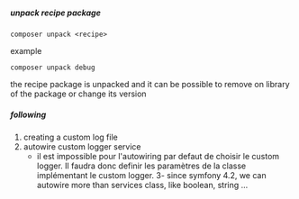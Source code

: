 ##### unpack recipe package
```
composer unpack <recipe> 
```
example
```
composer unpack debug
```
the recipe package is unpacked and it can be possible to remove on library of the package or change its version
##### following
1. creating a custom log file
2. autowire custom logger service
    - il est impossible pour l'autowiring par defaut de choisir le custom logger. Il faudra donc definir les paramètres de la classe implémentant le custom logger.
3- since symfony 4.2, we can autowire more than services class, like boolean, string ...